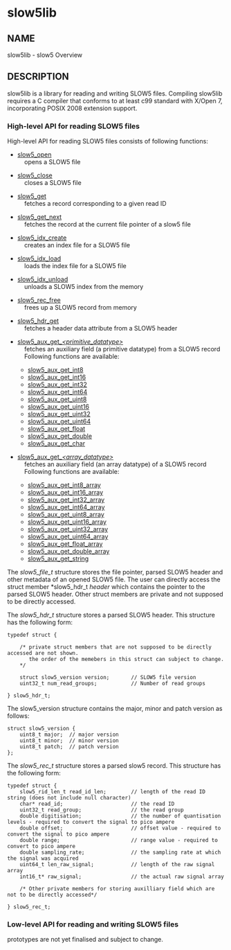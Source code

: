 # slow5lib

## NAME

slow5lib - slow5 Overview

## DESCRIPTION

slow5lib is a library for reading and writing SLOW5 files. Compiling slow5lib requires a C compiler that conforms to at least c99 standard with X/Open 7, incorporating POSIX 2008 extension support.


### High-level API for reading SLOW5 files

High-level API for reading SLOW5 files consists of following functions:

* [slow5_open](slow5_open.md)  
  &nbsp;&nbsp;&nbsp;&nbsp;opens a SLOW5 file
* [slow5_close](slow5_close.md)  
  &nbsp;&nbsp;&nbsp;&nbsp;closes a  SLOW5 file
* [slow5_get](slow5_get.md)  
  &nbsp;&nbsp;&nbsp;&nbsp;fetches a record corresponding to a given read ID
* [slow5_get_next](slow5_get_next.md)  
  &nbsp;&nbsp;&nbsp;&nbsp;fetches the record at the current file pointer of a slow5 file
* [slow5_idx_create](slow5_idx_create.md)  
  &nbsp;&nbsp;&nbsp;&nbsp;creates an index file for a SLOW5 file
* [slow5_idx_load](slow5_idx_load.md)  
  &nbsp;&nbsp;&nbsp;&nbsp;loads the index file for a SLOW5 file
* [slow5_idx_unload](slow5_idx_unload.md)  
  &nbsp;&nbsp;&nbsp;&nbsp;unloads a SLOW5 index from the memory
* [slow5_rec_free](slow5_rec_free.md)  
  &nbsp;&nbsp;&nbsp;&nbsp;frees up a SLOW5 record from memory
* [slow5_hdr_get](slow5_hdr_get.md)  
  &nbsp;&nbsp;&nbsp;&nbsp;fetches a header data attribute from a SLOW5 header
*  [slow5_aux_get\_*\<primitive_datatype\>*](slow5_aux_get.md)  
  &nbsp;&nbsp;&nbsp;&nbsp;fetches an auxiliary field (a primitive datatype) from a SLOW5 record 
  &nbsp;&nbsp;&nbsp;&nbsp;Following functions are available:
    - [slow5_aux_get_int8](slow5_aux_get.md)
    - [slow5_aux_get_int16](slow5_aux_get.md)
    - [slow5_aux_get_int32](slow5_aux_get.md)
    - [slow5_aux_get_int64](slow5_aux_get.md)
    - [slow5_aux_get_uint8](slow5_aux_get.md)
    - [slow5_aux_get_uint16](slow5_aux_get.md)
    - [slow5_aux_get_uint32](slow5_aux_get.md)
    - [slow5_aux_get_uint64](slow5_aux_get.md)
    - [slow5_aux_get_float](slow5_aux_get.md)
    - [slow5_aux_get_double](slow5_aux_get.md)
    - [slow5_aux_get_char](slow5_aux_get.md)

*   [slow5_aux_get\_*\<array_datatype\>*](slow5_aux_get_array.md)  
    &nbsp;&nbsp;&nbsp;&nbsp;fetches an auxiliary field (an array datatype) of a SLOW5 record 
    &nbsp;&nbsp;&nbsp;&nbsp;Following functions are available:  
    * [slow5_aux_get_int8_array](slow5_aux_get_array.md)
    * [slow5_aux_get_int16_array](slow5_aux_get_array.md)
    * [slow5_aux_get_int32_array](slow5_aux_get_array.md)
    * [slow5_aux_get_int64_array](slow5_aux_get_array.md)
    * [slow5_aux_get_uint8_array](slow5_aux_get_array.md)
    * [slow5_aux_get_uint16_array](slow5_aux_get_array.md)
    * [slow5_aux_get_uint32_array](slow5_aux_get_array.md)
    * [slow5_aux_get_uint64_array](slow5_aux_get_array.md)
    * [slow5_aux_get_float_array](slow5_aux_get_array.md)
    * [slow5_aux_get_double_array](slow5_aux_get_array.md)
    * [slow5_aux_get_string](slow5_aux_get_array.md)

<!--
### Low-level API for reading and writing SLOW5 files
* [slow5_open_with](low_level_api/slow5_open_with.md)
    Open a SLOW5 file. User can specify the SLOW5 format.
-->

The *slow5_file_t* structure stores the file pointer, parsed SLOW5 header and other metadata of an opened SLOW5 file.
The user can directly access the struct member *slow5_hdr_t *header* which contains the pointer to the parsed SLOW5 header.
Other struct members are private and not supposed to be directly accessed.

The *slow5_hdr_t* structure stores a parsed SLOW5 header. This structure has the following form:

```
typedef struct {

    /* private struct members that are not supposed to be directly accessed are not shown.
       the order of the memebers in this struct can subject to change.
    */

    struct slow5_version version;       // SLOW5 file version
    uint32_t num_read_groups;           // Number of read groups

} slow5_hdr_t;
```

The slow5_version structure contains the major, minor and patch version as follows:

```
struct slow5_version {
    uint8_t major;  // major version
    uint8_t minor;  // minor version
    uint8_t patch;  // patch version
};
```

The *slow5_rec_t* structure stores a parsed slow5 record. This structure has the following form:

```
typedef struct {
    slow5_rid_len_t read_id_len;        // length of the read ID string (does not include null character)
    char* read_id;                      // the read ID
    uint32_t read_group;                // the read group
    double digitisation;                // the number of quantisation levels - required to convert the signal to pico ampere
    double offset;                      // offset value - required to convert the signal to pico ampere
    double range;                       // range value - required to convert to pico ampere
    double sampling_rate;               // the sampling rate at which the signal was acquired
    uint64_t len_raw_signal;            // length of the raw signal array
    int16_t* raw_signal;                // the actual raw signal array

    /* Other private members for storing auxilliary field which are not to be directly accessed*/

} slow5_rec_t;
```

### Low-level API for reading and writing SLOW5 files

prototypes are not yet finalised and subject to change.
